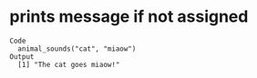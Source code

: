 # prints message if not assigned

    Code
      animal_sounds("cat", "miaow")
    Output
      [1] "The cat goes miaow!"

